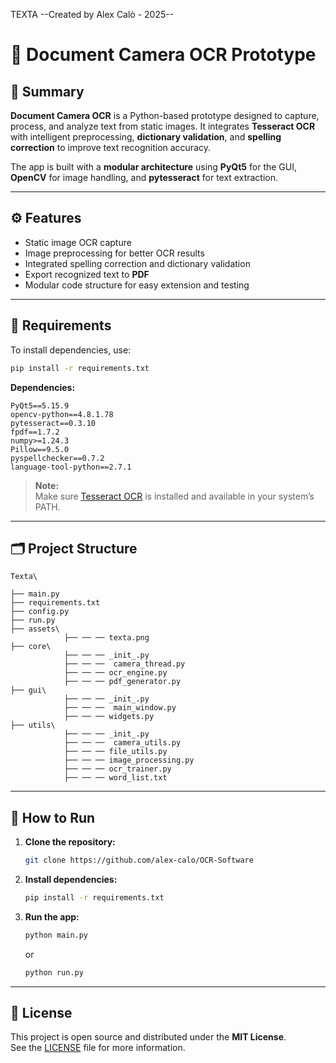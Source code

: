 TEXTA --Created by Alex Calò - 2025--
# 📄 Document Camera OCR Prototype

## 🧩 Summary  
**Document Camera OCR** is a Python-based prototype designed to capture, process, and analyze text from static images. It integrates **Tesseract OCR** with intelligent preprocessing, **dictionary validation**, and **spelling correction** to improve text recognition accuracy.  

The app is built with a **modular architecture** using **PyQt5** for the GUI, **OpenCV** for image handling, and **pytesseract** for text extraction.

---

## ⚙️ Features
- Static image OCR capture  
- Image preprocessing for better OCR results  
- Integrated spelling correction and dictionary validation  
- Export recognized text to **PDF**  
- Modular code structure for easy extension and testing  

---

## 🧰 Requirements

To install dependencies, use:

```bash
pip install -r requirements.txt
```

**Dependencies:**
```
PyQt5==5.15.9
opencv-python==4.8.1.78
pytesseract==0.3.10
fpdf==1.7.2
numpy>=1.24.3
Pillow==9.5.0
pyspellchecker==0.7.2
language-tool-python==2.7.1
```

> **Note:**  
> Make sure [Tesseract OCR](https://github.com/tesseract-ocr/tesseract) is installed and available in your system’s PATH.

---

## 🗂️ Project Structure

```
Texta\
 
├── main.py 
├── requirements.txt 
├── config.py
├── run.py
├── assets\
            ├── ── ── texta.png
├── core\
            ├── ── ── _init_.py
            ├── ── ──  camera_thread.py
            ├── ── ── ocr_engine.py
            ├── ── ── pdf_generator.py
├── gui\
            ├── ── ── _init_.py
            ├── ── ──  main_window.py
            ├── ── ── widgets.py
├── utils\
            ├── ── ── _init_.py
            ├── ── ──  camera_utils.py
            ├── ── ── file_utils.py
            ├── ── ── image_processing.py
            ├── ── ── ocr_trainer.py
            ├── ── ── word_list.txt
```

---

## 🚀 How to Run

1. **Clone the repository:**
   ```bash
   git clone https://github.com/alex-calo/OCR-Software
   ```

2. **Install dependencies:**
   ```bash
   pip install -r requirements.txt
   ```

3. **Run the app:**
   ```bash
   python main.py
   ```
   or
   ```bash
   python run.py
   ```

---

## 📜 License
This project is open source and distributed under the **MIT License**.  
See the [LICENSE](LICENSE) file for more information.
